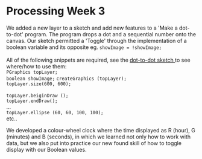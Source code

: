 # Processing Week 3

We added a new layer to a sketch and add new features to a 'Make a dot-to-dot' program. The program drops a dot and a sequential number onto the canvas. Our sketch permitted a 'Toggle' through the implementation of a boolean variable and its opposite eg. `showImage = !showImage;`<br /><br/>
All of the following snippets are required, see the <a href="
        CreativeCoding2019Repo/Week 3/Dot_dot_backgroundToggle/Dot_dot_backgroundToggle.pde
      " >dot-to-dot sketch </a>to see where/how to use them:<br />
`PGraphics topLayer;`<br />
`boolean showImage;`
`createGraphics (topLayer);`<br />
`topLayer.size(600, 600);`<br />
<br />
`topLayer.beiginDraw ();`<br />
`topLayer.endDraw();`<br />
...<br />
`topLayer.ellipse (60, 60, 100, 100);`<br />
etc..

We developed a colour-wheel clock where the time displayed as R (hour), G (minutes) and B (seconds), in which we learned not only how to work with data, but we also put into practice our new found skill of how to toggle display with our Boolean values.

